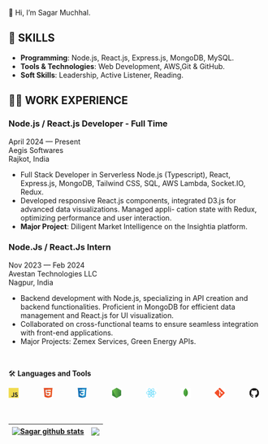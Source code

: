 👋 Hi, I’m Sagar Muchhal.    


  ## 🚀 SKILLS

 - **Programming**: Node.js, React.js, Express.js, MongoDB, MySQL.
 - **Tools & Technologies**: Web Development, AWS,Git & GitHub.
 - **Soft Skills**: Leadership, Active Listener, Reading.

## 👨‍💻 WORK EXPERIENCE
   ### Node.js / React.js Developer - Full Time
   April 2024 — Present     
   Aegis Softwares  
   Rajkot, India  
   - Full Stack Developer in Serverless Node.js (Typescript), React, Express.js, MongoDB, Tailwind CSS, SQL, AWS
     Lambda, Socket.IO, Redux.
   - Developed responsive React.js components, integrated D3.js for advanced data visualizations. Managed appli-
     cation state with Redux, optimizing performance and user interaction.
   - **Major Project**: Diligent Market Intelligence on the Insightia platform.

   ### Node.Js / React.Js Intern
   Nov 2023 — Feb 2024     
   Avestan Technologies LLC  
   Nagpur, India  
   - Backend development with Node.js, specializing in API creation and backend functionalities. Proficient in
     MongoDB for efficient data management and React.js for UI visualization.
   - Collaborated on cross-functional teams to ensure seamless integration with front-end applications.
   - Major Projects: Zemex Services, Green Energy APIs.

</br>

🛠️  **Languages and Tools**

<div style="display: flex; justify-content: space-between; align-items: center;">

<span style="display: inline-block; margin-right: 10px;">
  <img src="https://raw.githubusercontent.com/devicons/devicon/master/icons/javascript/javascript-original.svg" alt="C++" width="20" height="20" />
</span>

<span style="display: inline-block; margin-right: 10px;">
  <img src="https://raw.githubusercontent.com/devicons/devicon/master/icons/html5/html5-original.svg" alt="HTML" width="20" height="20" />
</span>

<span style="display: inline-block; margin-right: 10px;">
  <img src="https://raw.githubusercontent.com/devicons/devicon/master/icons/css3/css3-original.svg" alt="CSS" width="20" height="20" />
</span>

<span style="display: inline-block; margin-right: 10px;">
  <img src="https://raw.githubusercontent.com/devicons/devicon/master/icons/nodejs/nodejs-original.svg" alt="node" width="20" height="20" />
</span>

<span style="display: inline-block; margin-right: 10px;">
  <img src="https://raw.githubusercontent.com/devicons/devicon/master/icons/react/react-original.svg" alt="react" width="20" height="20" />
</span>

<span style="display: inline-block; margin-right: 10px;">
  <img src="https://raw.githubusercontent.com/devicons/devicon/master/icons/mongodb/mongodb-original.svg" alt="Mongodb" width="20" height="20" />
</span>


<span style="display: inline-block; margin-right: 10px;">
  <img src="https://raw.githubusercontent.com/devicons/devicon/master/icons/git/git-original.svg" alt="Git" width="20" height="20" />
</span>

<span style="display: inline-block; margin-right: 10px;">
  <img src="https://raw.githubusercontent.com/devicons/devicon/master/icons/github/github-original.svg" alt="Github" width="20" height="20" />
</span>
</div>         
<br/><br/>


| <a href="https://github.com/muchhalsagar/github-readme-stats"><img align="center" src="https://github-readme-stats.vercel.app/api?username=muchhalsagar&show_icons=true&include_all_commits=true&theme=buefy&hide_border=true" alt="Sagar github stats" /></a> | <a href="https://github.com/muchhalsagar/github-readme-stats"><img align="center" src="https://github-readme-stats.vercel.app/api/top-langs/?username=muchhalsagar&layout=compact&theme=buefy&hide_border=true" /></a> |
| ------------- | ------------- |


<!---
muchhalsagar/muchhalsagar is a ✨ special ✨ repository because its `README.md` (this file) appears on your GitHub profile.
You can click the Preview link to take a look at your changes.
--->
